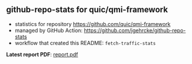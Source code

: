 ## github-repo-stats for quic/qmi-framework

- statistics for repository https://github.com/quic/qmi-framework
- managed by GitHub Action: https://github.com/jgehrcke/github-repo-stats
- workflow that created this README: `fetch-traffic-stats`

**Latest report PDF**: [report.pdf](https://github.com/njjetha/System-Design/raw/github-repo-stats/quic/qmi-framework/latest-report/report.pdf)

